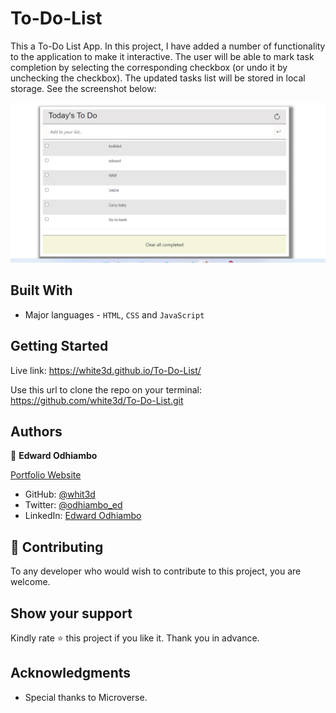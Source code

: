 # To-Do-List

This a To-Do List App. In this project, I have added a number of functionality to the application to make it interactive. The user will be able to mark task completion by selecting the corresponding checkbox (or undo it by unchecking the checkbox). The updated tasks list will be stored in local storage. See the screenshot below:

![screenshot](screenshot.png)


## Built With

- Major languages - `HTML`, `CSS` and `JavaScript`

## Getting Started

Live link: https://white3d.github.io/To-Do-List/

Use this url to clone the repo on your terminal: https://github.com/white3d/To-Do-List.git

## Authors

👤 **Edward Odhiambo**

[Portfolio Website](https://odhiambo-edward.netlify.app/)

- GitHub: [@whit3d](https://github.com/white3d)
- Twitter: [@odhiambo_ed](https://twitter.com/odhiambo_ed)
- LinkedIn: [Edward Odhiambo](https://www.linkedin.com/in/edward-odhiambo-6a462a21b/)

## 🤝 Contributing

To any developer who would wish to contribute to this project, you are welcome.

## Show your support

Kindly rate ⭐️ this project if you like it. Thank you in advance.

## Acknowledgments

- Special thanks to Microverse.
